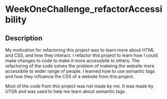 # WeekOneChallenge_refactorAccessibility

## Description
My motivation for refactoring this project was to learn more about HTML and CSS, and how they interact. I refactor this project to learn how I could make changes to code to make it more accessibile to others. The refactoring of the code solves the problem of makeing the website more accessibile to wider range of people. I learned how to use semantic tags and how they influence the CSS of a website from this project.


Most of the code from this project was not made by me. It was made by UTSA and was used to help me learn about semantic tags.
